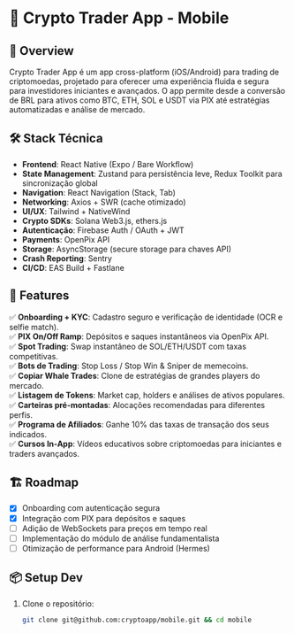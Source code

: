 # 🚀 Crypto Trader App - Mobile

## 📌 Overview

Crypto Trader App é um app cross-platform (iOS/Android) para trading de criptomoedas, projetado para oferecer uma experiência fluida e segura para investidores iniciantes e avançados. O app permite desde a conversão de BRL para ativos como BTC, ETH, SOL e USDT via PIX até estratégias automatizadas e análise de mercado.

## 🛠️ Stack Técnica

- **Frontend**: React Native (Expo / Bare Workflow)
- **State Management**: Zustand para persistência leve, Redux Toolkit para sincronização global
- **Navigation**: React Navigation (Stack, Tab)
- **Networking**: Axios + SWR (cache otimizado)
- **UI/UX**: Tailwind + NativeWind
- **Crypto SDKs**: Solana Web3.js, ethers.js
- **Autenticação**: Firebase Auth / OAuth + JWT
- **Payments**: OpenPix API
- **Storage**: AsyncStorage (secure storage para chaves API)
- **Crash Reporting**: Sentry
- **CI/CD**: EAS Build + Fastlane

## 📲 Features

✅ **Onboarding + KYC**: Cadastro seguro e verificação de identidade (OCR e selfie match).  
✅ **PIX On/Off Ramp**: Depósitos e saques instantâneos via OpenPix API.  
✅ **Spot Trading**: Swap instantâneo de SOL/ETH/USDT com taxas competitivas.  
✅ **Bots de Trading**: Stop Loss / Stop Win & Sniper de memecoins.  
✅ **Copiar Whale Trades**: Clone de estratégias de grandes players do mercado.  
✅ **Listagem de Tokens**: Market cap, holders e análises de ativos populares.  
✅ **Carteiras pré-montadas**: Alocações recomendadas para diferentes perfis.  
✅ **Programa de Afiliados**: Ganhe 10% das taxas de transação dos seus indicados.  
✅ **Cursos In-App**: Vídeos educativos sobre criptomoedas para iniciantes e traders avançados.  

## 🏗️ Roadmap

- [x] Onboarding com autenticação segura
- [x] Integração com PIX para depósitos e saques
- [ ] Adição de WebSockets para preços em tempo real
- [ ] Implementação do módulo de análise fundamentalista
- [ ] Otimização de performance para Android (Hermes)

## 📦 Setup Dev

1. Clone o repositório:
   ```sh
   git clone git@github.com:cryptoapp/mobile.git && cd mobile
